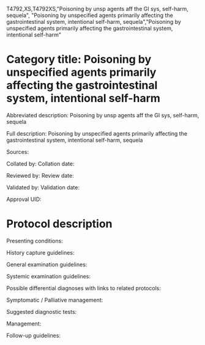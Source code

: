 T4792,XS,T4792XS,"Poisoning by unsp agents aff the GI sys, self-harm, sequela", "Poisoning by unspecified agents primarily affecting the gastrointestinal system, intentional self-harm, sequela","Poisoning by unspecified agents primarily affecting the gastrointestinal system, intentional self-harm"
# Category title: Poisoning by unspecified agents primarily affecting the gastrointestinal system, intentional self-harm

Abbreviated description: Poisoning by unsp agents aff the GI sys, self-harm, sequela

Full description: Poisoning by unspecified agents primarily affecting the gastrointestinal system, intentional self-harm, sequela

Sources:

Collated by:
Collation date:

Reviewed by:
Review date:

Validated by:
Validation date:

Approval UID:

# Protocol description

Presenting conditions:

History capture guidelines:

General examination guidelines:

Systemic examination guidelines:

Possible differential diagnoses with links to related protocols:

Symptomatic / Palliative management:

Suggested diagnostic tests:

Management:

Follow-up guidelines:
